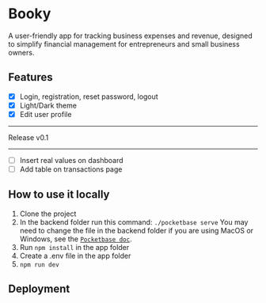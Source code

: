 # Booky
A user-friendly app for tracking business expenses and revenue, designed to simplify financial management for entrepreneurs and small business owners.

## Features
- [x] Login, registration, reset password, logout
- [x] Light/Dark theme
- [x] Edit user profile
***
Release v0.1
***
- [ ] Insert real values on dashboard
- [ ] Add table on transactions page

## How to use it locally
1. Clone the project 
2. In the backend folder run this command:
```./pocketbase serve``` You may need to change the file in the backend folder if you are using MacOS or Windows, see the [`Pocketbase doc`](https://pocketbase.io/docs/).
3. Run ```npm install``` in the app folder
4. Create a .env file in the app folder
5. ```npm run dev```

## Deployment